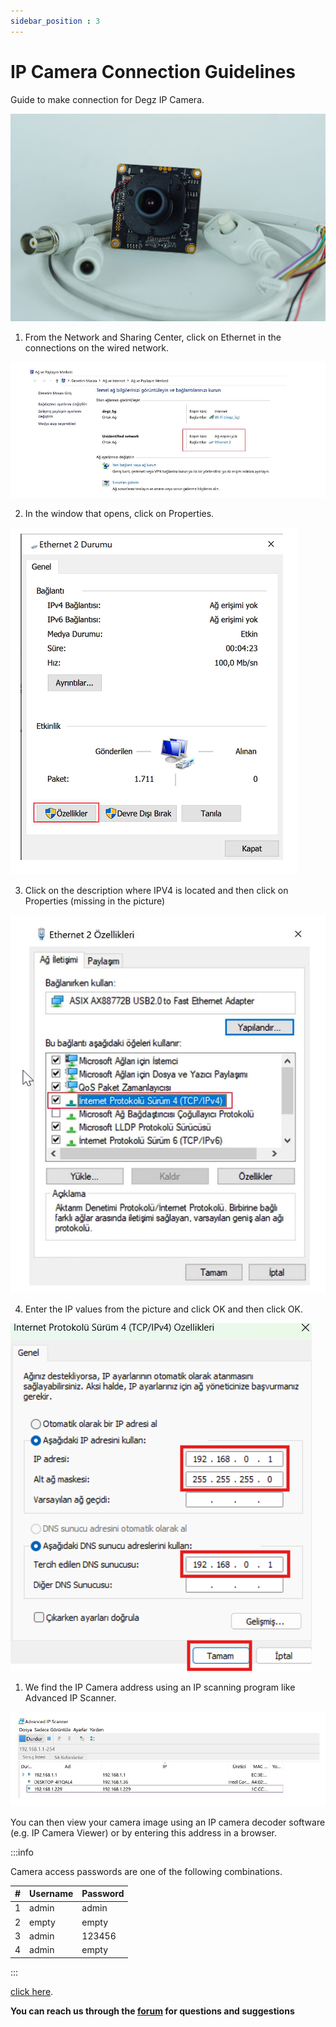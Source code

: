 ```yaml
---
sidebar_position : 3
---
```


# IP Camera Connection Guidelines

Guide to make connection for Degz IP Camera.

![5MP IP CAMERA](./image/IP-KAMERA-e1651089737322.jpg)

1. From the Network and Sharing Center, click on Ethernet in the connections on the wired network.

![5MP IP CAMERA](./image/chrome_ctPd69iQcv.png)

2. In the window that opens, click on Properties.

![5MP IP CAMERA](./image/chrome_hfeiZ6S0OG.png)

3. Click on the description where IPV4 is located and then click on Properties (missing in the picture)

![5MP IP CAMERA](./image/chrome_2vX4RoG13p.png)

4. Enter the IP values from the picture and click OK and then click OK.

![5MP IP CAMERA](./image/ipcam.png)

1. We find the IP Camera address using an IP scanning program like Advanced IP Scanner.

![5MP IP CAMERA](./image/chrome_Z8RzVybFf4.png)

You can then view your camera image using an IP camera decoder software (e.g. IP Camera Viewer) or by entering this address in a browser.

:::info

Camera access passwords are one of the following combinations.

| # | Username | Password |
|---|---------------|--------|
| 1 | admin | admin |
| 2 | empty         | empty |
| 3 | admin | 123456 |
| 4 | admin | empty  |

:::

[click here](https://degzrobotics.com/wp-content/uploads/2022/04/IP-Kamera.pdf).


**You can reach us through the [forum](https://forum.degzrobotics.com/) for questions and suggestions**